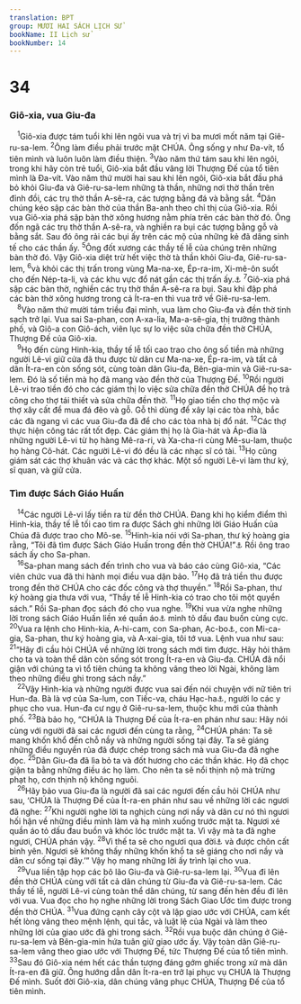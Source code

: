 ```yaml
---
translation: BPT
group: MƯƠI HAI SÁCH LỊCH SỬ
bookName: II Lịch sử 
bookNumber: 14
---
```


<div class="title"><h1>34</h1><h3>Giô-xia, vua Giu-đa</h3></div>
<span class="verse 2su_34_1"> <sup>1</sup>Giô-xia được tám tuổi khi lên ngôi vua và trị vì ba mươi mốt năm tại Giê-ru-sa-lem.</span>
<span class="verse 2su_34_2"><sup>2</sup>Ông làm điều phải trước mặt CHÚA. Ông sống y như Đa-vít, tổ tiên mình và luôn luôn làm điều thiện.</span>
<span class="verse 2su_34_3"><sup>3</sup>Vào năm thứ tám sau khi lên ngôi, trong khi hãy còn trẻ tuổi, Giô-xia bắt đầu vâng lời Thượng Đế của tổ tiên mình là Đa-vít. Vào năm thứ mười hai sau khi lên ngôi, Giô-xia bắt đầu phá bỏ khỏi Giu-đa và Giê-ru-sa-lem những tà thần, những nơi thờ thần trên đỉnh đồi, các trụ thờ thần A-sê-ra, các tượng bằng đá và bằng sắt.</span>
<span class="verse 2su_34_4"><sup>4</sup>Dân chúng kéo sập các bàn thờ của thần Ba-anh theo chỉ thị của Giô-xia. Rồi vua Giô-xia phá sập bàn thờ xông hương nằm phía trên các bàn thờ đó. Ông đốn ngã các trụ thờ thần A-sê-ra, và nghiền ra bụi các tượng bằng gỗ và bằng sắt. Sau đó ông rải các bụi ấy trên các mộ của những kẻ đã dâng sinh tế cho các thần ấy.</span>
<span class="verse 2su_34_5"><sup>5</sup>Ông đốt xương các thầy tế lễ của chúng trên những bàn thờ đó. Vậy Giô-xia diệt trừ hết việc thờ tà thần khỏi Giu-đa, Giê-ru-sa-lem,</span>
<span class="verse 2su_34_6"><sup>6</sup>và khỏi các thị trấn trong vùng Ma-na-xe, Ép-ra-im, Xi-mê-ôn suốt cho đến Nép-ta-li, và các khu vực đổ nát gần các thị trấn ấy.<a data-toggle="tooltip" data-placement="bottom" title="Bản Hê-bơ-rơ chỗ nầy hơi khó hiểu.">⚓</a></span>
<span class="verse 2su_34_7"><sup>7</sup>Giô-xia phá sập các bàn thờ, nghiền các trụ thờ thần A-sê-ra ra bụi. Sau khi đập phá các bàn thờ xông hương trong cả Ít-ra-en thì vua trở về Giê-ru-sa-lem.<br/></span>
<span class="verse 2su_34_8"> <sup>8</sup>Vào năm thứ mười tám triều đại mình, vua làm cho Giu-đa và đền thờ tinh sạch trở lại. Vua sai Sa-phan, con A-xa-lia, Ma-a-sê-gia, thị trưởng thành phố, và Giô-a con Giô-ách, viên lục sự lo việc sửa chữa đền thờ CHÚA, Thượng Đế của Giô-xia.<br/></span>
<span class="verse 2su_34_9"> <sup>9</sup>Họ đến cùng Hinh-kia, thầy tế lễ tối cao trao cho ông số tiền mà những người Lê-vi giữ cửa đã thu được từ dân cư Ma-na-xe, Ép-ra-im, và tất cả dân Ít-ra-en còn sống sót, cùng toàn dân Giu-đa, Bên-gia-min và Giê-ru-sa-lem. Đó là số tiền mà họ đã mang vào đền thờ của Thượng Đế.</span>
<span class="verse 2su_34_10"><sup>10</sup>Rồi người Lê-vi trao tiền đó cho các giám thị lo việc sửa chữa đền thờ CHÚA để họ trả công cho thợ tái thiết và sửa chữa đền thờ.</span>
<span class="verse 2su_34_11"><sup>11</sup>Họ giao tiền cho thợ mộc và thợ xây cất để mua đá đẽo và gỗ. Gỗ thì dùng để xây lại các tòa nhà, bắc các đà ngang vì các vua Giu-đa đã để cho các tòa nhà bị đổ nát.</span>
<span class="verse 2su_34_12"><sup>12</sup>Các thợ thực hiện công tác rất tốt đẹp. Các giám thị họ là Gia-hát và Áp-đia là những người Lê-vi từ họ hàng Mê-ra-ri, và Xa-cha-ri cùng Mê-su-lam, thuộc họ hàng Cô-hát. Các người Lê-vi đó đều là các nhạc sĩ có tài.</span>
<span class="verse 2su_34_13"><sup>13</sup>Họ cũng giám sát các thợ khuân vác và các thợ khác. Một số người Lê-vi làm thư ký, sĩ quan, và giữ cửa.<br/></span>
<div class="title"><h3>Tìm được Sách Giáo Huấn</h3></div>
<span class="verse 2su_34_14"> <sup>14</sup>Các người Lê-vi lấy tiền ra từ đền thờ CHÚA. Đang khi họ kiểm điểm thì Hinh-kia, thầy tế lễ tối cao tìm ra được Sách ghi những lời Giáo Huấn của Chúa đã được trao cho Mô-se.</span>
<span class="verse 2su_34_15"><sup>15</sup>Hinh-kia nói với Sa-phan, thư ký hoàng gia rằng, “Tôi đã tìm được Sách Giáo Huấn trong đền thờ CHÚA!”<a data-toggle="tooltip" data-placement="bottom" title="Tức đền thờ tại Giê-ru-sa-lem.">⚓</a> Rồi ông trao sách ấy cho Sa-phan.<br/></span>
<span class="verse 2su_34_16"> <sup>16</sup>Sa-phan mang sách đến trình cho vua và báo cáo cùng Giô-xia, “Các viên chức vua đã thi hành mọi điều vua dặn bảo.</span>
<span class="verse 2su_34_17"><sup>17</sup>Họ đã trả tiền thu được trong đền thờ CHÚA cho các đốc công và thợ thuyền.”</span>
<span class="verse 2su_34_18"><sup>18</sup>Rồi Sa-phan, thư ký hoàng gia thưa với vua, “Thầy tế lễ Hinh-kia có trao cho tôi một quyển sách.” Rồi Sa-phan đọc sách đó cho vua nghe.</span>
<span class="verse 2su_34_19"><sup>19</sup>Khi vua vừa nghe những lời trong sách Giáo Huấn liền xé quần áo<a data-toggle="tooltip" data-placement="bottom" title="Một dấu hiệu tỏ sự bực tức hay đau buồn. Giô-xia đau buồn vì dân chúng đã không tuân theo lời dạy dỗ của Chúa trong sách Giáo Huấn hay Sách Luật. Xem thêm câu 27.">⚓</a> mình tỏ dấu đau buồn cùng cực.</span>
<span class="verse 2su_34_20"><sup>20</sup>Vua ra lệnh cho Hinh-kia, A-hi-cam, con Sa-phan, Ạc-bo<a data-toggle="tooltip" data-placement="bottom" title="Hay “Áp-đôn.”">⚓</a>, con Mi-ca-gia, Sa-phan, thư ký hoàng gia, và A-xai-gia, tôi tớ vua. Lệnh vua như sau:</span>
<span class="verse 2su_34_21"><sup>21</sup>“Hãy đi cầu hỏi CHÚA về những lời trong sách mới tìm được. Hãy hỏi thăm cho ta và toàn thể dân còn sống sót trong Ít-ra-en và Giu-đa. CHÚA đã nổi giận với chúng ta vì tổ tiên chúng ta không vâng theo lời Ngài, không làm theo những điều ghi trong sách nầy.”<br/></span>
<span class="verse 2su_34_22"> <sup>22</sup>Vậy Hinh-kia và những người được vua sai đến nói chuyện với nữ tiên tri Hun-đa. Bà là vợ của Sa-lum, con Tiếc-va, cháu Hạc-ha<a data-toggle="tooltip" data-placement="bottom" title="Hay “Tô-cát, con của Hát-ra.”">⚓</a>, người lo các y phục cho vua. Hun-đa cư ngụ ở Giê-ru-sa-lem, thuộc khu mới của thành phố.</span>
<span class="verse 2su_34_23"><sup>23</sup>Bà bảo họ, “CHÚA là Thượng Đế của Ít-ra-en phán như sau: Hãy nói cùng với người đã sai các ngươi đến cùng ta rằng,</span>
<span class="verse 2su_34_24"><sup>24</sup>CHÚA phán: Ta sẽ mang khốn khổ đến chỗ nầy và những người sống tại đây. Ta sẽ giáng những điều nguyền rủa đã được chép trong sách mà vua Giu-đa đã nghe đọc.</span>
<span class="verse 2su_34_25"><sup>25</sup>Dân Giu-đa đã lìa bỏ ta và đốt hương cho các thần khác. Họ đã chọc giận ta bằng những điều ác họ làm. Cho nên ta sẽ nổi thịnh nộ mà trừng phạt họ, cơn thịnh nộ không nguôi.<br/></span>
<span class="verse 2su_34_26"> <sup>26</sup>Hãy bảo vua Giu-đa là người đã sai các ngươi đến cầu hỏi CHÚA như sau, ‘CHÚA là Thượng Đế của Ít-ra-en phán như sau về những lời các ngươi đã nghe:</span>
<span class="verse 2su_34_27"><sup>27</sup>Khi người nghe lời ta nghịch cùng nơi nầy và dân cư nó thì ngươi hối hận về những điều mình làm và hạ mình xuống trước mặt ta. Ngươi xé quần áo tỏ dấu đau buồn và khóc lóc trước mặt ta. Vì vậy mà ta đã nghe ngươi, CHÚA phán vậy.</span>
<span class="verse 2su_34_28"><sup>28</sup>Vì thế ta sẽ cho ngươi qua đời<a data-toggle="tooltip" data-placement="bottom" title="Nguyên văn, “ta sẽ cho ngươi về với tổ tiên.”">⚓</a> và được chôn cất bình yên. Ngươi sẽ không thấy những khốn khổ ta sẽ giáng cho nơi nầy và dân cư sống tại đây.’” Vậy họ mang những lời ấy trình lại cho vua.<br/></span>
<span class="verse 2su_34_29"> <sup>29</sup>Vua liền tập họp các bô lão Giu-đa và Giê-ru-sa-lem lại.</span>
<span class="verse 2su_34_30"><sup>30</sup>Vua đi lên đền thờ CHÚA cùng với tất cả dân chúng từ Giu-đa và Giê-ru-sa-lem. Các thầy tế lễ, người Lê-vi cùng toàn thể dân chúng, từ sang đến hèn đều đi lên với vua. Vua đọc cho họ nghe những lời trong Sách Giao Ước tìm được trong đền thờ CHÚA.</span>
<span class="verse 2su_34_31"><sup>31</sup>Vua đứng cạnh cây cột và lập giao ước với CHÚA, cam kết hết lòng vâng theo mệnh lệnh, qui tắc, và luật lệ của Ngài và làm theo những lời của giao ước đã ghi trong sách.</span>
<span class="verse 2su_34_32"><sup>32</sup>Rồi vua buộc dân chúng ở Giê-ru-sa-lem và Bên-gia-min hứa tuân giữ giao ước ấy. Vậy toàn dân Giê-ru-sa-lem vâng theo giao ước với Thượng Đế, tức Thượng Đế của tổ tiên mình.</span>
<span class="verse 2su_34_33"><sup>33</sup>Sau đó Giô-xia ném hết các thần tượng đáng gớm ghiếc trong xứ mà dân Ít-ra-en đã giữ. Ông hướng dẫn dân Ít-ra-en trở lại phục vụ CHÚA là Thượng Đế mình. Suốt đời Giô-xia, dân chúng vâng phục CHÚA, Thượng Đế của tổ tiên mình.<br/></span>
